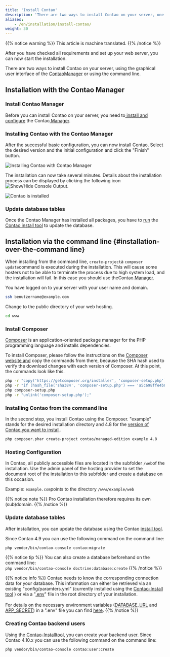 ```yaml
---
title: 'Install Contao'
description: 'There are two ways to install Contao on your server, one is via the graphical user interface of the Contao Manager and the other is via the command line.'
aliases:
    - /en/installation/install-contao/
weight: 30
---
```


{{% notice warning %}}
This article is machine translated.
{{% /notice %}}

After you have checked all requirements and set up your web server, you can now start the installation.

There are two ways to install Contao on your server, using the graphical user interface of the [ContaoManager](#installation-mit-dem-contao-manager) or using the command line.


## Installation with the Contao Manager


### Install Contao Manager

Before you can install Contao on your server, you need to[ install and configure](../../installation/contao-manager/#contao-manager-installieren) the Contao[ Manager](../../installation/contao-manager/#contao-manager-installieren).


### Installing Contao with the Contao Manager

After the successful basic configuration, you can now install Contao. Select the desired version and the initial configuration and click the "Finish" button.

![Installing Contao with Contao Manager](/de/installation/images/de/contao-per-contao-manager-installieren.png?classes=shadow)

The installation can now take several minutes. Details about the installation process can be displayed by clicking the following icon![Show/Hide Console Output](/de/icons/konsolenausgabe.png?classes=icon).

![Contao is installed](/de/installation/images/de/contao-wird-installiert.png?classes=shadow)


### Update database tables

Once the Contao Manager has installed all packages, you have to [run](../contao-installtool/) the [Contao install tool](../contao-installtool/) to update the database.


## Installation via the command line {#installation-over-the-command line}

When installing from the command line, `create-project`a `composer update`command is executed during the installation. This will cause some hosters not to be able to terminate the process due to high system load, and the installation will fail. In this case you should use theContao[ Manager](#installation-mit-dem-contao-manager).

You have logged on to your server with your user name and domain.

```bash
ssh benutzername@example.com
```

Change to the public directory of your web hosting.

```bash
cd www
```

### Install Composer

[Composer](https://de.wikipedia.org/wiki/Composer_(Paketverwaltung)) is an application-oriented package manager for the PHP programming language and installs dependencies.

To install Composer, please follow the instructions on the [Composer website and](https://getcomposer.org/download/) copy the commands from there, because the SHA hash used to verify the download changes with each version of Composer. At this point, the commands look like this.

```bash
php -r "copy('https://getcomposer.org/installer', 'composer-setup.php');"
php -r "if (hash_file('sha384', 'composer-setup.php') === 'a5c698ffe4b8e849a443b120cd5ba38043260d5c4023dbf93e1558871f1f07f58274fc6f4c93bcfd858c6bd0775cd8d1') { echo 'Installer verified'; } else { echo 'Installer corrupt'; unlink('composer-setup.php'); } echo PHP_EOL;"
php composer-setup.php
php -r "unlink('composer-setup.php');"
```


### Installing Contao from the command line

In the second step, you install Contao using the Composer. "example" stands for the desired installation directory and 
4.8 for the [version of Contao you want to install](https://contao.org/de/download.html).

```bash
php composer.phar create-project contao/managed-edition example 4.8
```


### Hosting Configuration

In Contao, all publicly accessible files are located in the subfolder `/web`of the installation. Use the admin panel of the hosting provider to set the document root of the installation to this subfolder and create a database on this occasion.

Example: `example.com`points to the directory `/www/example/web`

{{% notice note %}}
Pro Contao installation therefore requires its own (sub)domain.
{{% /notice %}}


### Update database tables
After installation, you can update the database using the Contao [install tool](/en/installation/contao-installtool/). 

Since Contao 4.9 you can use the following command on the command line:

```bash
php vendor/bin/contao-console contao:migrate
``` 

{{% notice tip %}}
You can also create a database beforehand on the command line:<br>
`php vendor/bin/contao-console doctrine:database:create`
{{% /notice %}}

{{% notice info %}}
Contao needs to know the corresponding connection data for your database. This information can either be retrieved via 
an existing "config/paramters.yml" (currently installed using the [Contao-Install tool](/en/installation/contao-installtool/) 
) or via a "[.env](https://docs.contao.org/dev/getting-started/starting-development/#application-configuration)" file 
in the root directory of your installation.<br><br> 
For details on the necessary environment variables ([DATABASE_URL](https://docs.contao.org/dev/reference/config/#database-url) 
and [APP_SECRET](https://docs.contao.org/dev/reference/config/#app-secret)) in a ".env" file you can find 
[here](https://docs.contao.org/dev/getting-started/starting-development/#application-configuration).
{{% /notice %}}


### Creating Contao backend users

Using the [Contao-Installtool](/en/installation/contao-installtool/), you can create your backend user. Since Contao 
4.10.x you can use the following command on the command line:

```bash
php vendor/bin/contao-console contao:user:create
``` 



